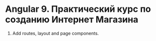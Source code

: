 Angular 9. Практический курс по созданию Интернет Магазина
==========================================================

1. Add routes, layout and page components.

